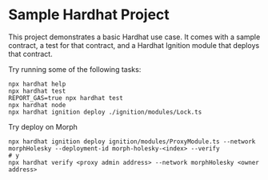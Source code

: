 # Sample Hardhat Project

This project demonstrates a basic Hardhat use case. It comes with a sample contract, a test for that contract, and a Hardhat Ignition module that deploys that contract.

Try running some of the following tasks:

```shell
npx hardhat help
npx hardhat test
REPORT_GAS=true npx hardhat test
npx hardhat node
npx hardhat ignition deploy ./ignition/modules/Lock.ts
```

Try deploy on Morph
```shell
npx hardhat ignition deploy ignition/modules/ProxyModule.ts --network morphHolesky --deployment-id morph-holesky-<index> --verify
# y
npx hardhat verify <proxy admin address> --network morphHolesky <owner address>
```